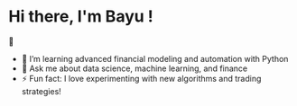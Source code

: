 # Hi there, I'm Bayu !
 👋

- 🌱 I’m learning advanced financial modeling and automation with Python
- 💬 Ask me about data science, machine learning, and finance
- ⚡ Fun fact: I love experimenting with new algorithms and trading strategies!
